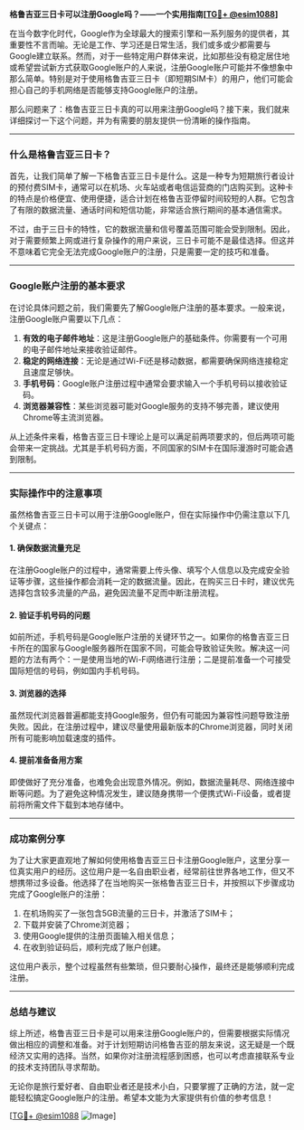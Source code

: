 **格鲁吉亚三日卡可以注册Google吗？——一个实用指南[[TG💪+ @esim1088](https://t.me/s/esim1088)]**

在当今数字化时代，Google作为全球最大的搜索引擎和一系列服务的提供者，其重要性不言而喻。无论是工作、学习还是日常生活，我们或多或少都需要与Google建立联系。然而，对于一些特定用户群体来说，比如那些没有稳定居住地或希望尝试新方式获取Google账户的人来说，注册Google账户可能并不像想象中那么简单。特别是对于使用格鲁吉亚三日卡（即短期SIM卡）的用户，他们可能会担心自己的手机网络是否能够支持Google账户的注册。

那么问题来了：格鲁吉亚三日卡真的可以用来注册Google吗？接下来，我们就来详细探讨一下这个问题，并为有需要的朋友提供一份清晰的操作指南。

---

### 什么是格鲁吉亚三日卡？

首先，让我们简单了解一下格鲁吉亚三日卡是什么。这是一种专为短期旅行者设计的预付费SIM卡，通常可以在机场、火车站或者电信运营商的门店购买到。这种卡的特点是价格便宜、使用便捷，适合计划在格鲁吉亚停留时间较短的人群。它包含了有限的数据流量、通话时间和短信功能，非常适合旅行期间的基本通信需求。

不过，由于三日卡的特性，它的数据流量和信号覆盖范围可能会受到限制。因此，对于需要频繁上网或进行复杂操作的用户来说，三日卡可能不是最佳选择。但这并不意味着它完全无法完成Google账户的注册，只是需要一定的技巧和准备。

---

### Google账户注册的基本要求

在讨论具体问题之前，我们需要先了解Google账户注册的基本要求。一般来说，注册Google账户需要以下几点：

1. **有效的电子邮件地址**：这是注册Google账户的基础条件。你需要有一个可用的电子邮件地址来接收验证邮件。
2. **稳定的网络连接**：无论是通过Wi-Fi还是移动数据，都需要确保网络连接稳定且速度足够快。
3. **手机号码**：Google账户注册过程中通常会要求输入一个手机号码以接收验证码。
4. **浏览器兼容性**：某些浏览器可能对Google服务的支持不够完善，建议使用Chrome等主流浏览器。

从上述条件来看，格鲁吉亚三日卡理论上是可以满足前两项要求的，但后两项可能会带来一定挑战。尤其是手机号码方面，不同国家的SIM卡在国际漫游时可能会遇到限制。

---

### 实际操作中的注意事项

虽然格鲁吉亚三日卡可以用于注册Google账户，但在实际操作中仍需注意以下几个关键点：

#### 1. 确保数据流量充足
在注册Google账户的过程中，通常需要上传头像、填写个人信息以及完成安全验证等步骤，这些操作都会消耗一定的数据流量。因此，在购买三日卡时，建议优先选择包含较多流量的产品，避免因流量不足而中断注册流程。

#### 2. 验证手机号码的问题
如前所述，手机号码是Google账户注册的关键环节之一。如果你的格鲁吉亚三日卡所在的国家与Google服务器所在国家不同，可能会导致验证失败。解决这一问题的方法有两个：一是使用当地的Wi-Fi网络进行注册；二是提前准备一个可接受国际短信的号码，例如国内手机号码。

#### 3. 浏览器的选择
虽然现代浏览器普遍都能支持Google服务，但仍有可能因为兼容性问题导致注册失败。因此，在注册过程中，建议尽量使用最新版本的Chrome浏览器，同时关闭所有可能影响加载速度的插件。

#### 4. 提前准备备用方案
即使做好了充分准备，也难免会出现意外情况。例如，数据流量耗尽、网络连接中断等问题。为了避免这种情况发生，建议随身携带一个便携式Wi-Fi设备，或者提前将所需文件下载到本地存储中。

---

### 成功案例分享

为了让大家更直观地了解如何使用格鲁吉亚三日卡注册Google账户，这里分享一位真实用户的经历。这位用户是一名自由职业者，经常前往世界各地工作，但又不想携带过多设备。他选择了在当地购买一张格鲁吉亚三日卡，并按照以下步骤成功完成了Google账户的注册：

1. 在机场购买了一张包含5GB流量的三日卡，并激活了SIM卡；
2. 下载并安装了Chrome浏览器；
3. 使用Google提供的注册页面输入相关信息；
4. 在收到验证码后，顺利完成了账户创建。

这位用户表示，整个过程虽然有些繁琐，但只要耐心操作，最终还是能够顺利完成注册。

---

### 总结与建议

综上所述，格鲁吉亚三日卡是可以用来注册Google账户的，但需要根据实际情况做出相应的调整和准备。对于计划短期访问格鲁吉亚的朋友来说，这无疑是一个既经济又实用的选择。当然，如果你对注册流程感到困惑，也可以考虑直接联系专业的技术支持团队寻求帮助。

无论你是旅行爱好者、自由职业者还是技术小白，只要掌握了正确的方法，就一定能轻松搞定Google账户的注册。希望本文能为大家提供有价值的参考信息！

[[TG💪+ @esim1088](https://t.me/s/esim1088) ![Image](https://i.postimg.cc/4NQfJmqS/Snipaste-2025-05-13-00-14-12.png)]